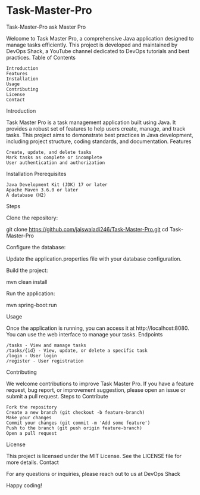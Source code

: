 # Task-Master-Pro
Task-Master-Pro
ask Master Pro

Welcome to Task Master Pro, a comprehensive Java application designed to manage tasks efficiently. This project is developed and maintained by DevOps Shack, a YouTube channel dedicated to DevOps tutorials and best practices.
Table of Contents

    Introduction
    Features
    Installation
    Usage
    Contributing
    License
    Contact

Introduction

Task Master Pro is a task management application built using Java. It provides a robust set of features to help users create, manage, and track tasks. This project aims to demonstrate best practices in Java development, including project structure, coding standards, and documentation.
Features

    Create, update, and delete tasks
    Mark tasks as complete or incomplete
    User authentication and authorization

Installation
Prerequisites

    Java Development Kit (JDK) 17 or later
    Apache Maven 3.6.0 or later
    A database (H2)

Steps

Clone the repository:

git clone https://github.com/jaiswaladi246/Task-Master-Pro.git
cd Task-Master-Pro

Configure the database:

Update the application.properties file with your database configuration.

Build the project:

mvn clean install

Run the application:

mvn spring-boot:run

Usage

Once the application is running, you can access it at http://localhost:8080. You can use the web interface to manage your tasks.
Endpoints

    /tasks - View and manage tasks
    /tasks/{id} - View, update, or delete a specific task
    /login - User login
    /register - User registration

Contributing

We welcome contributions to improve Task Master Pro. If you have a feature request, bug report, or improvement suggestion, please open an issue or submit a pull request.
Steps to Contribute

    Fork the repository
    Create a new branch (git checkout -b feature-branch)
    Make your changes
    Commit your changes (git commit -m 'Add some feature')
    Push to the branch (git push origin feature-branch)
    Open a pull request

License

This project is licensed under the MIT License. See the LICENSE file for more details.
Contact

For any questions or inquiries, please reach out to us at DevOps Shack

Happy coding!
